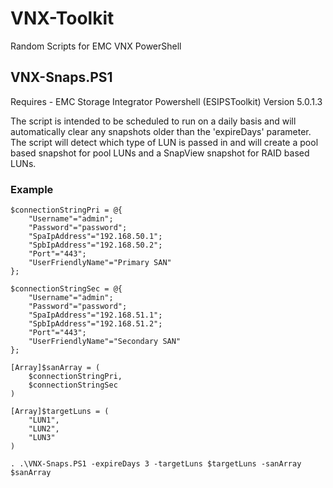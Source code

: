 # VNX-Toolkit
Random Scripts for EMC VNX PowerShell


## VNX-Snaps.PS1
Requires - EMC Storage Integrator Powershell (ESIPSToolkit) Version 5.0.1.3

The script is intended to be scheduled to run on a daily basis and will automatically clear any snapshots older than the 'expireDays' parameter. The script will detect which type of LUN is passed in and will create a pool based snapshot for pool LUNs and a SnapView snapshot for RAID based LUNs.

### Example

    $connectionStringPri = @{
        "Username"="admin";
        "Password"="password";
        "SpaIpAddress"="192.168.50.1";
        "SpbIpAddress"="192.168.50.2";
        "Port"="443";
        "UserFriendlyName"="Primary SAN"
    };

    $connectionStringSec = @{
        "Username"="admin";
        "Password"="password";
        "SpaIpAddress"="192.168.51.1";
        "SpbIpAddress"="192.168.51.2";
        "Port"="443";
        "UserFriendlyName"="Secondary SAN"
    };

    [Array]$sanArray = (
        $connectionStringPri, 
        $connectionStringSec
    )

    [Array]$targetLuns = (
        "LUN1",
        "LUN2",
        "LUN3"
    )

    . .\VNX-Snaps.PS1 -expireDays 3 -targetLuns $targetLuns -sanArray $sanArray
